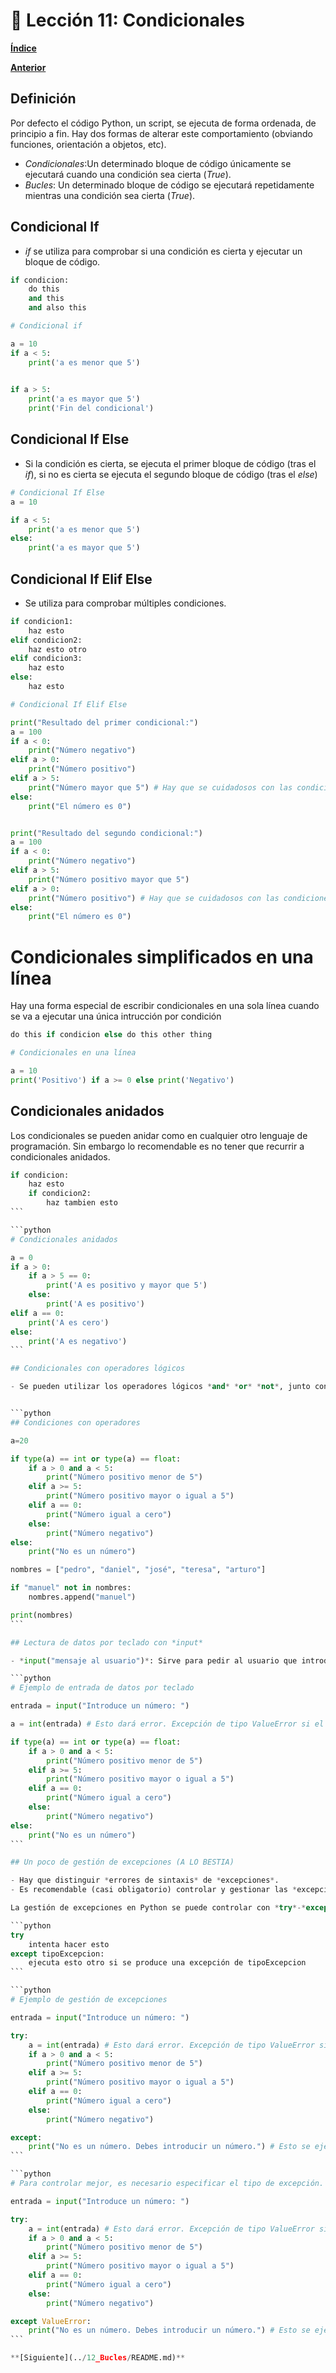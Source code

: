 # 📗 Lección 11: Condicionales

**[Índice](../README.md)**

**[Anterior](../10_Diccionarios/README.md)**

## Definición

Por defecto el código Python, un script, se ejecuta de forma ordenada, de principio a fin. Hay dos formas de alterar este comportamiento (obviando funciones, orientación a objetos, etc).

- *Condicionales*:Un determinado bloque de código únicamente se ejecutará cuando una condición sea cierta (*True*).
- *Bucles*: Un determinado bloque de código se ejecutará repetidamente mientras una condición sea cierta (*True*).

## Condicional If

- *if* se utiliza para comprobar si una condición es cierta y ejecutar un bloque de código.

```python
if condicion:
    do this
    and this 
    and also this
```

```python
# Condicional if

a = 10
if a < 5:
    print('a es menor que 5')
    

if a > 5:
    print('a es mayor que 5')
    print('Fin del condicional')
```

## Condicional If Else

- Si la condición es cierta, se ejecuta el primer bloque de código (tras el *if*), si no es cierta se ejecuta el segundo bloque de código (tras el *else*)

```python
# Condicional If Else
a = 10

if a < 5:
    print('a es menor que 5')
else:
    print('a es mayor que 5')
```

## Condicional If Elif Else

- Se utiliza para comprobar múltiples condiciones.

```python
if condicion1:
    haz esto
elif condicion2:
    haz esto otro
elif condicion3:
    haz esto
else:
    haz esto
```

```python
# Condicional If Elif Else

print("Resultado del primer condicional:")
a = 100
if a < 0:
    print("Número negativo")
elif a > 0:
    print("Número positivo")
elif a > 5:
    print("Número mayor que 5") # Hay que se cuidadosos con las condiciones porque una vez que se cumple una, el condicional no continúa. Esto no se ejecutará nunca
else:
    print("El número es 0")


print("Resultado del segundo condicional:")
a = 100
if a < 0:
    print("Número negativo")
elif a > 5:
    print("Número positivo mayor que 5")
elif a > 0:
    print("Número positivo") # Hay que se cuidadosos con las condiciones porque una vez que se cumple una, el condicional no continúa. Esto no se ejecutará nunca
else:
    print("El número es 0")
```

# Condicionales simplificados en una línea

Hay una forma especial de escribir condicionales en una sola línea cuando se va a ejecutar una única intrucción por condición

```python
do this if condicion else do this other thing
```

```python
# Condicionales en una línea

a = 10
print('Positivo') if a >= 0 else print('Negativo')
```

## Condicionales anidados

Los condicionales se pueden anidar como en cualquier otro lenguaje de programación. Sin embargo lo recomendable es no tener que recurrir a condicionales anidados.

````python
if condicion:
    haz esto
    if condicion2:
        haz tambien esto
```

```python
# Condicionales anidados

a = 0
if a > 0:
    if a > 5 == 0:
        print('A es positivo y mayor que 5')
    else:
        print('A es positivo')
elif a == 0:
    print('A es cero')
else:
    print('A es negativo')
```

## Condicionales con operadores lógicos

- Se pueden utilizar los operadores lógicos *and* *or* *not*, junto con los operadores *is* e *in* para elaborar condiciones complejas.


```python
## Condiciones con operadores 

a=20

if type(a) == int or type(a) == float:
    if a > 0 and a < 5:
        print("Número positivo menor de 5")
    elif a >= 5:
        print("Número positivo mayor o igual a 5")
    elif a == 0:
        print("Número igual a cero")
    else:
        print("Número negativo")
else:
    print("No es un número")

nombres = ["pedro", "daniel", "josé", "teresa", "arturo"]

if "manuel" not in nombres:
    nombres.append("manuel")

print(nombres)
```

## Lectura de datos por teclado con *input*

- *input("mensaje al usuario")*: Sirve para pedir al usuario que introduzca datos por teclado. Siempre devuelve una cadena de texto.

```python
# Ejemplo de entrada de datos por teclado

entrada = input("Introduce un número: ")

a = int(entrada) # Esto dará error. Excepción de tipo ValueError si el texto introducido no se puede convertir(casting de variable)

if type(a) == int or type(a) == float:
    if a > 0 and a < 5:
        print("Número positivo menor de 5")
    elif a >= 5:
        print("Número positivo mayor o igual a 5")
    elif a == 0:
        print("Número igual a cero")
    else:
        print("Número negativo")
else:
    print("No es un número")
```

## Un poco de gestión de excepciones (A LO BESTIA)

- Hay que distinguir *errores de sintaxis* de *excepciones*.
- Es recomendable (casi obligatorio) controlar y gestionar las *excepciones* que se puedan dar en tiempo de ejecución.

La gestión de excepciones en Python se puede controlar con *try*-*except*.

```python
try
    intenta hacer esto
except tipoExcepcion:
    ejecuta esto otro si se produce una excepción de tipoExcepcion
```

```python
# Ejemplo de gestión de excepciones

entrada = input("Introduce un número: ")

try:
    a = int(entrada) # Esto dará error. Excepción de tipo ValueError si el texto introducido no se puede convertir(casting de variable)
    if a > 0 and a < 5:
        print("Número positivo menor de 5")
    elif a >= 5:
        print("Número positivo mayor o igual a 5")
    elif a == 0:
        print("Número igual a cero")
    else:
        print("Número negativo")

except:
    print("No es un número. Debes introducir un número.") # Esto se ejecuta si ocurre cualquier tipo de excepción.
```

```python
# Para controlar mejor, es necesario especificar el tipo de excepción.

entrada = input("Introduce un número: ")

try:
    a = int(entrada) # Esto dará error. Excepción de tipo ValueError si el texto introducido no se puede convertir(casting de variable)
    if a > 0 and a < 5:
        print("Número positivo menor de 5")
    elif a >= 5:
        print("Número positivo mayor o igual a 5")
    elif a == 0:
        print("Número igual a cero")
    else:
        print("Número negativo")

except ValueError:
    print("No es un número. Debes introducir un número.") # Esto se ejecuta si ocurre cualquier tipo de excepción.
```

**[Siguiente](../12_Bucles/README.md)**
